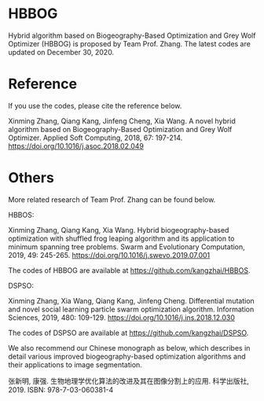 # HBBOG
Hybrid algorithm based on Biogeography-Based Optimization and Grey Wolf Optimizer (HBBOG) is proposed by Team Prof. Zhang. The latest codes are updated on December 30, 2020. 

# Reference
If you use the codes, please cite the reference below.

Xinming Zhang, Qiang Kang, Jinfeng Cheng, Xia Wang. A novel hybrid algorithm based on Biogeography-Based Optimization and Grey Wolf Optimizer. Applied Soft Computing, 2018, 67: 197-214. https://doi.org/10.1016/j.asoc.2018.02.049

# Others
More related research of Team Prof. Zhang can be found below.

HBBOS:

Xinming Zhang, Qiang Kang, Xia Wang. Hybrid biogeography-based optimization with shuffled frog leaping algorithm and its application to minimum spanning tree problems. Swarm and Evolutionary Computation, 2019, 49: 245-265. https://doi.org/10.1016/j.swevo.2019.07.001

The codes of HBBOG are available at https://github.com/kangzhai/HBBOS.

DSPSO:

Xinming Zhang, Xia Wang, Qiang Kang, Jinfeng Cheng. Differential mutation and novel social learning particle swarm optimization algorithm. Information Sciences, 2019, 480: 109-129. https://doi.org/10.1016/j.ins.2018.12.030

The codes of DSPSO are available at https://github.com/kangzhai/DSPSO.

We also recommend our Chinese monograph as below, which describes in detail various improved biogeography-based optimization algorithms and their applications to image segmentation.

张新明, 康强. 生物地理学优化算法的改进及其在图像分割上的应用. 科学出版社, 2019. ISBN: 978-7-03-060381-4
